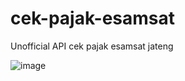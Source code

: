 # cek-pajak-esamsat
Unofficial API cek pajak esamsat jateng

![image](https://user-images.githubusercontent.com/16686825/234086044-10b56c4f-439b-4ef1-a6a5-894ab1c45515.png)
